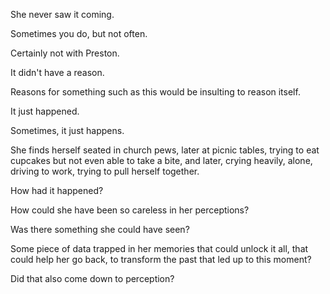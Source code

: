 She never saw it coming.

Sometimes you do, but not often.

Certainly not with Preston.

It didn't have a reason.

Reasons for something such as this would be insulting to reason itself.

It just happened.

Sometimes, it just happens.

She finds herself seated in church pews, later at picnic tables, trying to eat cupcakes but not even able to take a bite, and later, crying heavily, alone, driving to work, trying to pull herself together.

How had it happened?

How could she have been so careless in her perceptions?

Was there something she could have seen?

Some piece of data trapped in her memories that could unlock it all, that could help her go back, to transform the past that led up to this moment?

Did that also come down to perception?